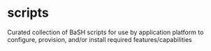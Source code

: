 # scripts

Curated collection of BaSH scripts for use by application platform to configure, provision, and/or install required features/capabilities
